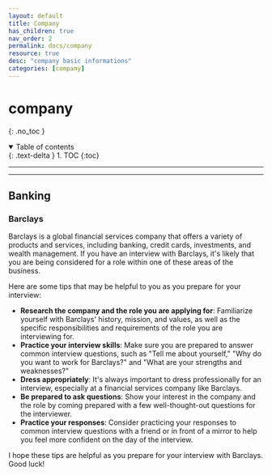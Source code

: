 ```yaml
---
layout: default
title: Company
has_children: true
nav_order: 2
permalink: docs/company
resource: true
desc: "company basic informations"
categories: [company]
---
```


# company
{: .no_toc }

<details open markdown="block">
  <summary>
    Table of contents
  </summary>
  {: .text-delta }
1. TOC
{:toc}
</details>

---

---

## Banking

### Barclays


Barclays is a global financial services company that offers a variety of products and services, including banking, credit cards, investments, and wealth management. If you have an interview with Barclays, it's likely that you are being considered for a role within one of these areas of the business.

Here are some tips that may be helpful to you as you prepare for your interview:

- **Research the company and the role you are applying for**: Familiarize yourself with Barclays' history, mission, and values, as well as the specific responsibilities and requirements of the role you are interviewing for.
- **Practice your interview skills**: Make sure you are prepared to answer common interview questions, such as "Tell me about yourself," "Why do you want to work for Barclays?" and "What are your strengths and weaknesses?"
- **Dress appropriately**: It's always important to dress professionally for an interview, especially at a financial services company like Barclays.
- **Be prepared to ask questions**: Show your interest in the company and the role by coming prepared with a few well-thought-out questions for the interviewer.
- **Practice your responses**: Consider practicing your responses to common interview questions with a friend or in front of a mirror to help you feel more confident on the day of the interview.

I hope these tips are helpful as you prepare for your interview with Barclays. Good luck!



